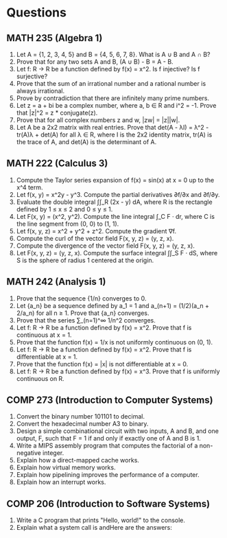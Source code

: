 
# Questions

## MATH 235 (Algebra 1)

1. Let A = {1, 2, 3, 4, 5} and B = {4, 5, 6, 7, 8}. What is A ∪ B and A ∩ B?
2. Prove that for any two sets A and B, (A ∪ B) - B = A - B.
3. Let f: R → R be a function defined by f(x) = x^2. Is f injective? Is f surjective?
4. Prove that the sum of an irrational number and a rational number is always irrational.
5. Prove by contradiction that there are infinitely many prime numbers.
6. Let z = a + bi be a complex number, where a, b ∈ R and i^2 = -1. Prove that |z|^2 = z * conjugate(z).
7. Prove that for all complex numbers z and w, |zw| = |z||w|.
8. Let A be a 2x2 matrix with real entries. Prove that det(A - λI) = λ^2 - tr(A)λ + det(A) for all λ ∈ R, where I is the 2x2 identity matrix, tr(A) is the trace of A, and det(A) is the determinant of A.

## MATH 222 (Calculus 3)

1. Compute the Taylor series expansion of f(x) = sin(x) at x = 0 up to the x^4 term.
2. Let f(x, y) = x^2y - y^3. Compute the partial derivatives ∂f/∂x and ∂f/∂y.
3. Evaluate the double integral ∫∫_R (2x - y) dA, where R is the rectangle defined by 1 ≤ x ≤ 2 and 0 ≤ y ≤ 1.
4. Let F(x, y) = (x^2, y^2). Compute the line integral ∫_C F · dr, where C is the line segment from (0, 0) to (1, 1).
5. Let f(x, y, z) = x^2 + y^2 + z^2. Compute the gradient ∇f.
6. Compute the curl of the vector field F(x, y, z) = (y, z, x).
7. Compute the divergence of the vector field F(x, y, z) = (y, z, x).
8. Let F(x, y, z) = (y, z, x). Compute the surface integral ∫∫_S F · dS, where S is the sphere of radius 1 centered at the origin.

## MATH 242 (Analysis 1)

1. Prove that the sequence {1/n} converges to 0.
2. Let {a_n} be a sequence defined by a_1 = 1 and a_(n+1) = (1/2)(a_n + 2/a_n) for all n ≥ 1. Prove that {a_n} converges.
3. Prove that the series ∑_(n=1)^∞ 1/n^2 converges.
4. Let f: R → R be a function defined by f(x) = x^2. Prove that f is continuous at x = 1.
5. Prove that the function f(x) = 1/x is not uniformly continuous on (0, 1).
6. Let f: R → R be a function defined by f(x) = x^2. Prove that f is differentiable at x = 1.
7. Prove that the function f(x) = |x| is not differentiable at x = 0.
8. Let f: R → R be a function defined by f(x) = x^3. Prove that f is uniformly continuous on R.

## COMP 273 (Introduction to Computer Systems)

1. Convert the binary number 101101 to decimal.
2. Convert the hexadecimal number A3 to binary.
3. Design a simple combinational circuit with two inputs, A and B, and one output, F, such that F = 1 if and only if exactly one of A and B is 1.
4. Write a MIPS assembly program that computes the factorial of a non-negative integer.
5. Explain how a direct-mapped cache works.
6. Explain how virtual memory works.
7. Explain how pipelining improves the performance of a computer.
8. Explain how an interrupt works.

## COMP 206 (Introduction to Software Systems)

1. Write a C program that prints "Hello, world!" to the console.
2. Explain what a system call is andHere are the answers:
